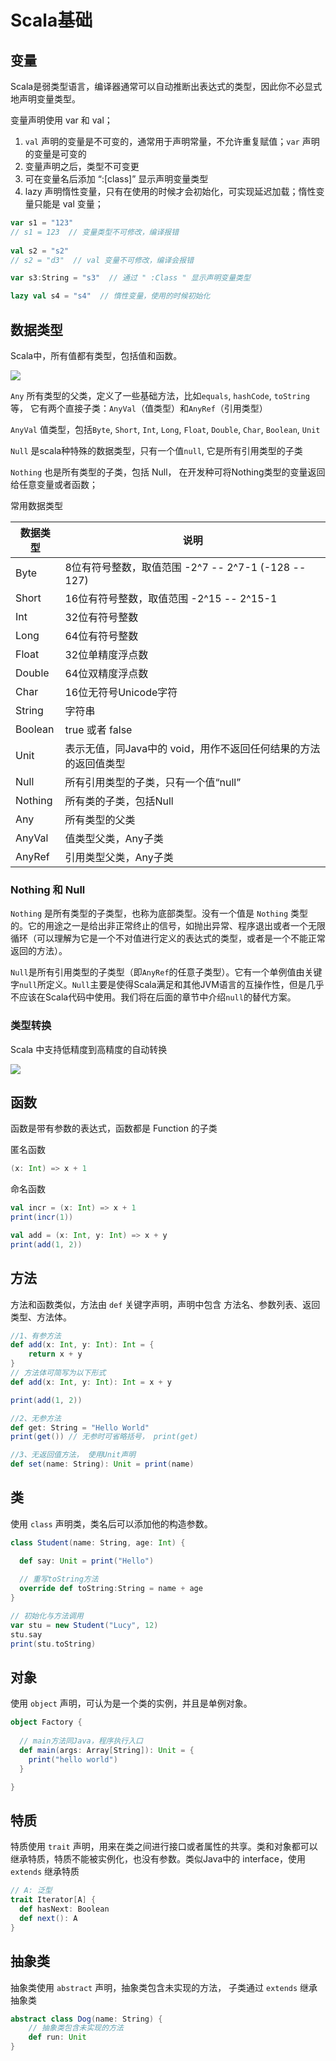 # Scala基础

## 变量

Scala是弱类型语言，编译器通常可以自动推断出表达式的类型，因此你不必显式地声明变量类型。

变量声明使用 var 和 val；

1. `val` 声明的变量是不可变的，通常用于声明常量，不允许重复赋值；`var` 声明的变量是可变的
2. 变量声明之后，类型不可变更
3. 可在变量名后添加 “:[class]”  显示声明变量类型
4. lazy 声明惰性变量，只有在使用的时候才会初始化，可实现延迟加载；惰性变量只能是 val 变量； 

```scala
var s1 = "123"
// s1 = 123  // 变量类型不可修改，编译报错
    
val s2 = "s2"
// s2 = "d3"  // val 变量不可修改，编译会报错

var s3:String = "s3"  // 通过 " :Class " 显示声明变量类型

lazy val s4 = "s4"  // 惰性变量，使用的时候初始化
```

## 数据类型

Scala中，所有值都有类型，包括值和函数。

![](http://static.laop.cc/images/20201110191828.png)

`Any` 所有类型的父类，定义了一些基础方法，比如`equals`, `hashCode`, `toString` 等， 它有两个直接子类：`AnyVal`（值类型）和`AnyRef`（引用类型）

`AnyVal` 值类型，包括`Byte`, `Short`, `Int`, `Long`, `Float`, `Double`, `Char`,  `Boolean`, `Unit`

`Null` 是scala种特殊的数据类型，只有一个值`null`, 它是所有引用类型的子类

`Nothing` 也是所有类型的子类，包括 Null， 在开发种可将Nothing类型的变量返回给任意变量或者函数；

常用数据类型

| 数据类型 | 说明                                                         |
| -------- | ------------------------------------------------------------ |
| Byte     | 8位有符号整数，取值范围 -2^7 -- 2^7-1 (-128 -- 127)          |
| Short    | 16位有符号整数，取值范围  -2^15  -- 2^15-1                   |
| Int      | 32位有符号整数                                               |
| Long     | 64位有符号整数                                               |
| Float    | 32位单精度浮点数                                             |
| Double   | 64位双精度浮点数                                             |
| Char     | 16位无符号Unicode字符                                        |
| String   | 字符串                                                       |
| Boolean  | true 或者 false                                              |
| Unit     | 表示无值，同Java中的 void，用作不返回任何结果的方法的返回值类型 |
| Null     | 所有引用类型的子类，只有一个值“null”                         |
| Nothing  | 所有类的子类，包括Null                                       |
| Any      | 所有类型的父类                                               |
| AnyVal   | 值类型父类，Any子类                                          |
| AnyRef   | 引用类型父类，Any子类                                        |

### Nothing 和 Null

`Nothing` 是所有类型的子类型，也称为底部类型。没有一个值是 `Nothing` 类型的。它的用途之一是给出非正常终止的信号，如抛出异常、程序退出或者一个无限循环（可以理解为它是一个不对值进行定义的表达式的类型，或者是一个不能正常返回的方法）。

`Null`是所有引用类型的子类型（即`AnyRef`的任意子类型）。它有一个单例值由关键字`null`所定义。`Null`主要是使得Scala满足和其他JVM语言的互操作性，但是几乎不应该在Scala代码中使用。我们将在后面的章节中介绍`null`的替代方案。

### 类型转换

Scala 中支持低精度到高精度的自动转换

![](http://static.laop.cc/images/20201110192550.png)



## 函数

函数是带有参数的表达式，函数都是 Function 的子类

匿名函数

```scala
(x: Int) => x + 1
```

命名函数

```scala
val incr = (x: Int) => x + 1
print(incr(1))

val add = (x: Int, y: Int) => x + y
print(add(1, 2))
```



## 方法

方法和函数类似，方法由 `def` 关键字声明，声明中包含 方法名、参数列表、返回类型、方法体。

```scala
//1、有参方法
def add(x: Int, y: Int): Int = {
	return x + y
}
// 方法体可简写为以下形式
def add(x: Int, y: Int): Int = x + y

print(add(1, 2))

//2、无参方法
def get: String = "Hello World"
print(get()) // 无参时可省略括号， print(get)

//3、无返回值方法， 使用Unit声明
def set(name: String): Unit = print(name)
```



## 类

使用 `class` 声明类，类名后可以添加他的构造参数。

```scala
class Student(name: String, age: Int) {

  def say: Unit = print("Hello")
    
  // 重写toString方法
  override def toString:String = name + age
}

// 初始化与方法调用
var stu = new Student("Lucy", 12)
stu.say
print(stu.toString)
```



## 对象

使用 `object` 声明，可认为是一个类的实例，并且是单例对象。

```scala
object Factory {
  
  // main方法同Java，程序执行入口
  def main(args: Array[String]): Unit = {
  	print("hello world")  
  }

}
```



## 特质

特质使用 `trait` 声明，用来在类之间进行接口或者属性的共享。类和对象都可以继承特质，特质不能被实例化，也没有参数。类似Java中的 interface，使用 `extends` 继承特质

```scala
// A: 泛型
trait Iterator[A] {
  def hasNext: Boolean
  def next(): A
}
```



## 抽象类

抽象类使用 `abstract` 声明，抽象类包含未实现的方法， 子类通过 `extends` 继承抽象类

```scala
abstract class Dog(name: String) {
    // 抽象类包含未实现的方法
	def run: Unit
}
```

